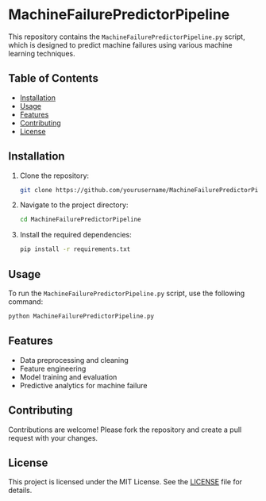 # MachineFailurePredictorPipeline

This repository contains the `MachineFailurePredictorPipeline.py` script, which is designed to predict machine failures using various machine learning techniques.

## Table of Contents
- [Installation](#installation)
- [Usage](#usage)
- [Features](#features)
- [Contributing](#contributing)
- [License](#license)

## Installation

1. Clone the repository:
    ```sh
    git clone https://github.com/yourusername/MachineFailurePredictorPipeline.git
    ```
2. Navigate to the project directory:
    ```sh
    cd MachineFailurePredictorPipeline
    ```
3. Install the required dependencies:
    ```sh
    pip install -r requirements.txt
    ```

## Usage

To run the `MachineFailurePredictorPipeline.py` script, use the following command:
```sh
python MachineFailurePredictorPipeline.py
```

## Features

- Data preprocessing and cleaning
- Feature engineering
- Model training and evaluation
- Predictive analytics for machine failure

## Contributing

Contributions are welcome! Please fork the repository and create a pull request with your changes.

## License

This project is licensed under the MIT License. See the [LICENSE](LICENSE) file for details.